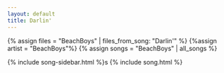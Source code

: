 ```yaml
---
layout: default
title: Darlin'
---
```


{% assign files = "BeachBoys" | files_from_song: "Darlin'" %}
{%assign artist = "BeachBoys"%}
{% assign songs = "BeachBoys" | all_songs %}

{% include song-sidebar.html %}s
{% include song.html %}

